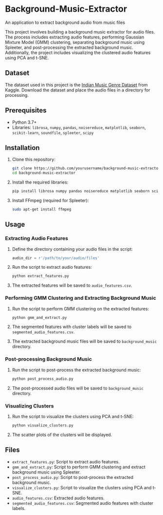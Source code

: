 # Background-Music-Extractor
An application to extract background audio from music files 

This project involves building a background music extractor for audio files. The process includes extracting audio features, performing Gaussian Mixture Model (GMM) clustering, separating background music using Spleeter, and post-processing the extracted background music. Additionally, the project includes visualizing the clustered audio features using PCA and t-SNE.

## Dataset

The dataset used in this project is the [Indian Music Genre Dataset](https://www.kaggle.com/datasets/winchester19/indian-music-genre-dataset) from Kaggle. Download the dataset and place the audio files in a directory for processing.

## Prerequisites

- Python 3.7+
- Libraries: `librosa`, `numpy`, `pandas`, `noisereduce`, `matplotlib`, `seaborn`, `scikit-learn`, `soundfile`, `spleeter`, `scipy`

## Installation

1. Clone this repository:

    ```bash
    git clone https://github.com/yourusername/background-music-extractor.git
    cd background-music-extractor
    ```

2. Install the required libraries:

    ```bash
    pip install librosa numpy pandas noisereduce matplotlib seaborn scikit-learn soundfile spleeter scipy
    ```

3. Install FFmpeg (required for Spleeter):

    ```bash
    sudo apt-get install ffmpeg
    ```

## Usage

### Extracting Audio Features

1. Define the directory containing your audio files in the script:

    ```python
    audio_dir = r'/path/to/your/audio/files'
    ```

2. Run the script to extract audio features:

    ```bash
    python extract_features.py
    ```

3. The extracted features will be saved to `audio_features.csv`.

### Performing GMM Clustering and Extracting Background Music

1. Run the script to perform GMM clustering on the extracted features:

    ```bash
    python gmm_and_extract.py
    ```

2. The segmented features with cluster labels will be saved to `segmented_audio_features.csv`.
3. The extracted background music files will be saved to `background_music` directory.

### Post-processing Background Music

1. Run the script to post-process the extracted background music:

    ```bash
    python post_process_audio.py
    ```

2. The post-processed audio files will be saved to `background_music` directory.

### Visualizing Clusters

1. Run the script to visualize the clusters using PCA and t-SNE:

    ```bash
    python visualize_clusters.py
    ```

2. The scatter plots of the clusters will be displayed.

## Files

- `extract_features.py`: Script to extract audio features.
- `gmm_and_extract.py`: Script to perform GMM clustering and extract background music using Spleeter.
- `post_process_audio.py`: Script to post-process the extracted background music.
- `visualize_clusters.py`: Script to visualize the clusters using PCA and t-SNE.
- `audio_features.csv`: Extracted audio features.
- `segmented_audio_features.csv`: Segmented audio features with cluster labels.

